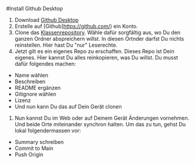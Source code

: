 #Install Github Desktop

1. Download [Github Desktop](https://desktop.github.com/)
1. Erstelle auf [Github]https://github.com/) ein Konto.
1. Clone das [Klassenrepository](https://github.com/MAZ-CAS-DDJ/kurs_23_24). Wähle dafür sorgfältig aus, wo Du den ganzen Ordner abspreichern willst. In diesen Ortnder darfst Du nichts reinstellen. Hier hast Du "nur" Leserechte. 
1. Jetzt gilt es ein eigenes Repo zu erschaffen. Dieses Repo ist Dein eigenes. Hier kannst Du alles reinkopieren, was Du willst. Du musst dafür folgendes machen:
- Name wählen
- Beschreiben
- README ergänzen
- Gitignore wählen
- Lizenz
- Und nun kann Du das auf Dein Gerät clonen
1. Nun kannst Du im Web oder auf Deinem Gerät Änderungen vornehmen. Und beide Orte miteinander synchron halten. Um das zu tun, gehst Du lokal folgendermassen vor:
- Summary schreiben
- Commit to Main
- Push Origin
